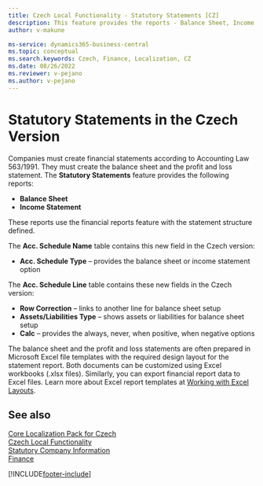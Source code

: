 ```yaml
---
title: Czech Local Functionality - Statutory Statements [CZ]
description: This feature provides the reports - Balance Sheet, Income Statement.
author: v-makune

ms-service: dynamics365-business-central
ms.topic: conceptual
ms.search.keywords: Czech, Finance, Localization, CZ
ms.date: 08/26/2022
ms.reviewer: v-pejano
ms.author: v-pejano
---
```


# Statutory Statements in the Czech Version

Companies must create financial statements according to Accounting Law 563/1991. They must create the balance sheet and the profit and loss statement. The **Statutory Statements** feature provides the following reports:

- **Balance Sheet**
- **Income Statement**

These reports use the financial reports feature with the statement structure defined.

The **Acc. Schedule Name** table contains this new field in the Czech version:

- **Acc. Schedule Type** – provides the balance sheet or income statement option

The **Acc. Schedule Line** table contains these new fields in the Czech version:

- **Row Correction** – links to another line for balance sheet setup
- **Assets/Liabilities Type** – shows assets or liabilities for balance sheet setup
- **Calc** – provides the always, never, when positive, when negative options

The balance sheet and the profit and loss statements are often prepared in Microsoft Excel file templates with the required design layout for the statement report. Both documents can be customized using Excel workbooks (.xlsx files). Similarly, you can export financial report data to Excel files. Learn more about Excel report templates at [Working with Excel Layouts](../../ui-excel-report-layouts.md).

## See also

[Core Localization Pack for Czech](ui-extensions-core-localization-pack-cz.md)  
[Czech Local Functionality](czech-local-functionality.md)  
[Statutory Company Information](statutory-company-information.md)  
[Finance](../../finance.md)  

[!INCLUDE[footer-include](../../includes/footer-banner.md)]
